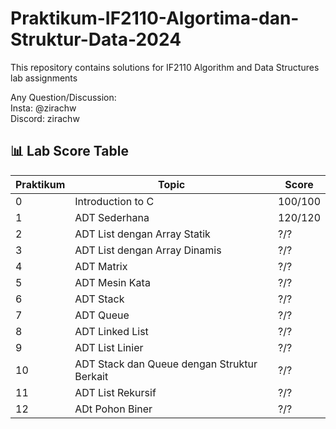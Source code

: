 # Praktikum-IF2110-Algortima-dan-Struktur-Data-2024

This repository contains solutions for IF2110 Algorithm and Data Structures lab assignments

Any Question/Discussion: <br>
Insta: @zirachw <br>
Discord: zirachw <br>

## 📊 Lab Score Table

| Praktikum    | Topic                                         | Score  |
|--------------|-----------------------------------------------|--------|
| 0            | Introduction to C                             | 100/100|
| 1            | ADT Sederhana                                 | 120/120|
| 2            | ADT List dengan Array Statik                  | ?/?    |
| 3            | ADT List dengan Array Dinamis                 | ?/?    |
| 4            | ADT Matrix                                    | ?/?    |
| 5            | ADT Mesin Kata                                | ?/?    |
| 6            | ADT Stack                                     | ?/?    |
| 7            | ADT Queue                                     | ?/?    |
| 8            | ADT Linked List                               | ?/?    |
| 9            | ADT List Linier                               | ?/?    |
| 10           | ADT Stack dan Queue dengan Struktur Berkait   | ?/?    |
| 11           | ADT List Rekursif                             | ?/?    |
| 12           | ADt Pohon Biner                               | ?/?    |
